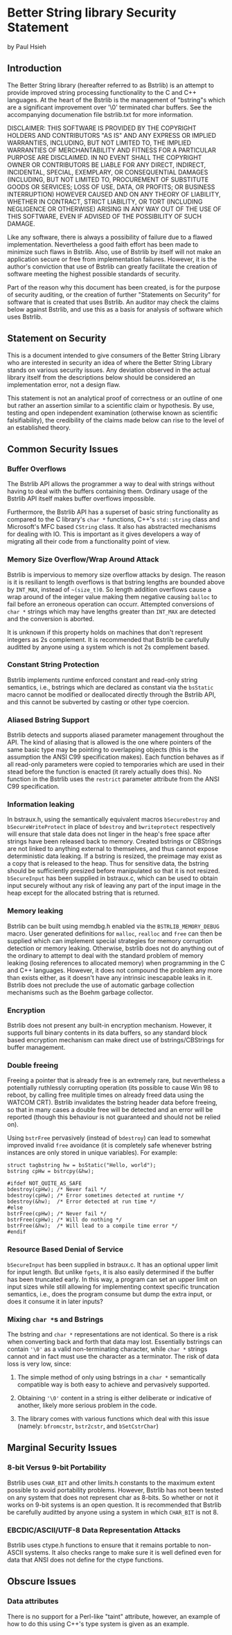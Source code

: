 Better String library Security Statement
========================================

by Paul Hsieh

Introduction
------------

The Better String library (hereafter referred to as Bstrlib) is an attempt to
provide improved string processing functionality to the C and C++ languages.
At the heart of the Bstrlib is the management of "bstring"s which are a
significant improvement over '\0' terminated char buffers. See the
accompanying documenation file bstrlib.txt for more information.

DISCLAIMER: THIS SOFTWARE IS PROVIDED BY THE COPYRIGHT HOLDERS AND
CONTRIBUTORS "AS IS" AND ANY EXPRESS OR IMPLIED WARRANTIES, INCLUDING, BUT
NOT LIMITED TO, THE IMPLIED WARRANTIES OF MERCHANTABILITY AND FITNESS FOR A
PARTICULAR PURPOSE ARE DISCLAIMED. IN NO EVENT SHALL THE COPYRIGHT OWNER OR
CONTRIBUTORS BE LIABLE FOR ANY DIRECT, INDIRECT, INCIDENTAL, SPECIAL,
EXEMPLARY, OR CONSEQUENTIAL DAMAGES (INCLUDING, BUT NOT LIMITED TO,
PROCUREMENT OF SUBSTITUTE GOODS OR SERVICES; LOSS OF USE, DATA, OR PROFITS;
OR BUSINESS INTERRUPTION) HOWEVER CAUSED AND ON ANY THEORY OF LIABILITY,
WHETHER IN CONTRACT, STRICT LIABILITY, OR TORT (INCLUDING NEGLIGENCE OR
OTHERWISE) ARISING IN ANY WAY OUT OF THE USE OF THIS SOFTWARE, EVEN IF
ADVISED OF THE POSSIBILITY OF SUCH DAMAGE.

Like any software, there is always a possibility of failure due to a flawed
implementation. Nevertheless a good faith effort has been made to minimize
such flaws in Bstrlib. Also, use of Bstrlib by itself will not make an
application secure or free from implementation failures. However, it is the
author's conviction that use of Bstrlib can greatly facilitate the creation
of software meeting the highest possible standards of security.

Part of the reason why this document has been created, is for the purpose of
security auditing, or the creation of further "Statements on Security" for
software that is created that uses Bstrlib. An auditor may check the claims
below against Bstrlib, and use this as a basis for analysis of software which
uses Bstrlib.

Statement on Security
---------------------

This is a document intended to give consumers of the Better String Library
who are interested in security an idea of where the Better String Library
stands on various security issues. Any deviation observed in the actual
library itself from the descriptions below should be considered an
implementation error, not a design flaw.

This statement is not an analytical proof of correctness or an outline of one
but rather an assertion similar to a scientific claim or hypothesis. By use,
testing and open independent examination (otherwise known as scientific
falsifiability), the credibility of the claims made below can rise to the
level of an established theory.

Common Security Issues
----------------------

### Buffer Overflows

The Bstrlib API allows the programmer a way to deal with strings without
having to deal with the buffers containing them. Ordinary usage of the
Bstrlib API itself makes buffer overflows impossible.

Furthermore, the Bstrlib API has a superset of basic string functionality as
compared to the C library's `char *` functions, C++'s `std::string` class and
Microsoft's MFC based `CString` class. It also has abstracted mechanisms for
dealing with IO. This is important as it gives developers a way of migrating
all their code from a functionality point of view.

### Memory Size Overflow/Wrap Around Attack

Bstrlib is impervious to memory size overflow attacks by design. The
reason is it is resiliant to length overflows is that bstring lengths are
bounded above by `INT_MAX`, instead of `~(size_t)0`. So length addition
overflows cause a wrap around of the integer value making them negative
causing `balloc` to fail before an erroneous operation can occurr. Attempted
conversions of `char *` strings which may have lengths greater than `INT_MAX`
are detected and the conversion is aborted.

It is unknown if this property holds on machines that don't represent integers
as 2s complement. It is recommended that Bstrlib be carefully auditted by
anyone using a system which is not 2s complement based.

### Constant String Protection

Bstrlib implements runtime enforced constant and read-only string semantics,
i.e., bstrings which are declared as constant via the `bsStatic` macro cannot
be modified or deallocated directly through the Bstrlib API, and this cannot
be subverted by casting or other type coercion.

### Aliased Bstring Support

Bstrlib detects and supports aliased parameter management throughout the API.
The kind of aliasing that is allowed is the one where pointers of the same
basic type may be pointing to overlapping objects (this is the assumption the
ANSI C99 specification makes). Each function behaves as if all read-only
parameters were copied to temporaries which are used in their stead before
the function is enacted (it rarely actually does this). No function in the
Bstrlib uses the `restrict` parameter attribute from the ANSI C99
specification.

### Information leaking

In bstraux.h, using the semantically equivalent macros `bSecureDestroy` and
`bSecureWriteProtect` in place of `bdestroy` and `bwriteprotect` respectively
will ensure that stale data does not linger in the heap's free space after
strings have been released back to memory. Created bstrings or CBStrings
are not linked to anything external to themselves, and thus cannot expose
deterministic data leaking. If a bstring is resized, the preimage may exist
as a copy that is released to the heap. Thus for sensitive data, the bstring
should be sufficiently presized before manipulated so that it is not resized.
`bSecureInput` has been supplied in bstraux.c, which can be used to obtain
input securely without any risk of leaving any part of the input image in the
heap except for the allocated bstring that is returned.

### Memory leaking

Bstrlib can be built using memdbg.h enabled via the `BSTRLIB_MEMORY_DEBUG`
macro. User generated definitions for `malloc`, `realloc` and `free` can then
be supplied which can implement special strategies for memory corruption
detection or memory leaking. Otherwise, bstrlib does not do anything out of
the ordinary to attempt to deal with the standard problem of memory leaking
(losing references to allocated memory) when programming in the C and C++
languages. However, it does not compound the problem any more than exists
either, as it doesn't have any intrinsic inescapable leaks in it. Bstrlib
does not preclude the use of automatic garbage collection mechanisms such as
the Boehm garbage collector.

### Encryption

Bstrlib does not present any built-in encryption mechanism. However, it
supports full binary contents in its data buffers, so any standard block
based encryption mechanism can make direct use of bstrings/CBStrings for
buffer management.

### Double freeing

Freeing a pointer that is already free is an extremely rare, but nevertheless
a potentially ruthlessly corrupting operation (its possible to cause Win 98 to
reboot, by calling free mulitiple times on already freed data using the WATCOM
CRT).  Bstrlib invalidates the bstring header data before freeing, so that in
many cases a double free will be detected and an error will be reported
(though this behaviour is not guaranteed and should not be relied on).

Using `bstrFree` pervasively (instead of `bdestroy`) can lead to somewhat
improved invalid `free` avoidance (it is completely safe whenever bstring
instances are only stored in unique variables). For example:

    struct tagbstring hw = bsStatic("Hello, world");
    bstring cpHw = bstrcpy(&hw);

    #ifdef NOT_QUITE_AS_SAFE
    bdestroy(cpHw); /* Never fail */
    bdestroy(cpHw); /* Error sometimes detected at runtime */
    bdestroy(&hw);  /* Error detected at run time */
    #else
    bstrFree(cpHw); /* Never fail */
    bstrFree(cpHw); /* Will do nothing */
    bstrFree(&hw);  /* Will lead to a compile time error */
    #endif

### Resource Based Denial of Service

`bSecureInput` has been supplied in bstraux.c. It has an optional upper limit
for input length. But unlike `fgets`, it is also easily determined if the
buffer has been truncated early. In this way, a program can set an upper limit
on input sizes while still allowing for implementing context specific
truncation semantics, i.e., does the program consume but dump the extra
input, or does it consume it in later inputs?

### Mixing `char *`s and Bstrings

The bstring and `char *` representations are not identical. So there is a risk
when converting back and forth that data may lost. Essentially bstrings can
contain `'\0'` as a valid non-terminating character, while `char *` strings
cannot and in fact must use the character as a terminator. The risk of data
loss is very low, since:

1. The simple method of only using bstrings in a `char *` semantically
   compatible way is both easy to achieve and pervasively supported.

2. Obtaining `'\0'` content in a string is either deliberate or indicative
   of another, likely more serious problem in the code.

3. The library comes with various functions which deal with this issue
   (namely: `bfromcstr`, `bstr2cstr`, and `bSetCstrChar`)

Marginal Security Issues
------------------------

### 8-bit Versus 9-bit Portability

Bstrlib uses `CHAR_BIT` and other limits.h constants to the maximum extent
possible to avoid portability problems. However, Bstrlib has not been tested
on any system that does not represent char as 8-bits. So whether or not it
works on 9-bit systems is an open question. It is recommended that Bstrlib be
carefully auditted by anyone using a system in which `CHAR_BIT` is not 8.

### EBCDIC/ASCII/UTF-8 Data Representation Attacks

Bstrlib uses ctype.h functions to ensure that it remains portable to non-
ASCII systems. It also checks range to make sure it is well defined even for
data that ANSI does not define for the ctype functions.

Obscure Issues
--------------

### Data attributes

There is no support for a Perl-like "taint" attribute, however, an example of
how to do this using C++'s type system is given as an example.

<!-- vim: et:sw=4:ts=4
-->
